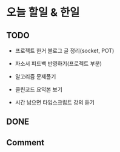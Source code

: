 # 오늘 할일 & 한일

## TODO

- 프로젝트 한거 블로그 글 정리(socket, POT)

- 자소서 피드백 반영하기(프로젝트 부분)

- 알고리즘 문제풀기

- 클린코드 요약본 보기

- 시간 남으면 타입스크립트 강의 듣기

## DONE

## Comment
